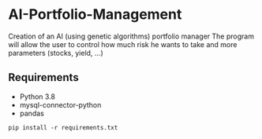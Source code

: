 # AI-Portfolio-Management

Creation of an AI (using genetic algorithms) portfolio manager
The program will allow the user to control how much risk he wants to take and more parameters (stocks, yield, ...)

## Requirements
* Python 3.8
* mysql-connector-python
* pandas

```shell
pip install -r requirements.txt
```
